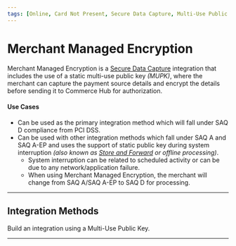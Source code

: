 ```yaml
---
tags: [Online, Card Not Present, Secure Data Capture, Multi-Use Public Key]
---
```


# Merchant Managed Encryption

Merchant Managed Encryption is a [Secure Data Capture](?path=docs/Online-Mobile-Digital/Secure-Data-Capture/Secure-Data-Capture.md) integration that includes the use of a static multi-use public key _(MUPK)_, where the merchant can capture the payment source details and encrypt the details before sending it to Commerce Hub for authorization.

#### Use Cases
- Can be used as the primary integration method which will fall under SAQ D compliance from PCI DSS.
- Can be used with other integration methods which fall under SAQ A and SAQ A-EP and uses the support of static public key during system interruption *(also known as [Store and Forward](?path=docs/Resources/FAQs-Glossary/Glossary.md#store-and-forward) or offline processing)*.
  - System interruption can be related to scheduled activity or can be due to any network/application failure. 
  - When using Merchant Managed Encryption, the merchant will change from SAQ A/SAQ A-EP to SAQ D for processing.

---

## Integration Methods

Build an integration using a Multi-Use Public Key.

<!-- type: row -->

<!-- type: card
title: Web: Key Management
description: Commerce Hub's key management system is needed to achieve PCI DSS compliance by implementing a crypto system that manages the secure creation, exchange, distribution, storage and use of cryptographic keys, to protect a customer's sensitive payment card data.
link: ?path=docs/Online-Mobile-Digital/Secure-Data-Capture/Multi-Use-Public-Key/Multi-Use-Public-Key-Management.md
-->

<!-- type: card
title: Web: Encrypt Card Data
description: The merchant uses multi-use public key for the asymmeteric PaymentCard encryption of the card data where the merchant can store and send the data to Commerce Hub at a later time.
link: ?path=docs/Online-Mobile-Digital/Secure-Data-Capture/Multi-Use-Public-Key/Multi-Use-Public-Key-Encryption.md
-->

<!-- type: card
title: Transaction Request
description: After the merchants captures the payment source details, the multi-use public key issued by the Commerce Hub can be used to encrypt the details and send it to Commerce Hub for authorization. 
link: ?path=docs/Online-Mobile-Digital/Secure-Data-Capture/Multi-Use-Public-Key/Multi-Use-Public-Key-Request.md
-->

<!-- type: row-end -->

---
